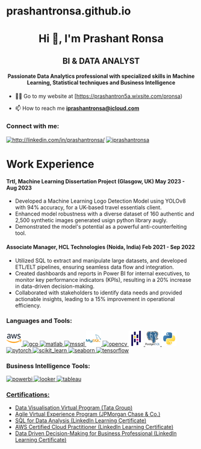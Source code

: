 # prashantronsa.github.io
<h1 align="center">Hi 👋, I'm Prashant Ronsa</h1>
<h2 align="center">BI & DATA ANALYST</h2>
<h4 align="center">Passionate Data Analytics professional with specialized skills in Machine Learning, Statistical techniques and Business Intelligence</h4>

- 👨‍💻 Go to my website at [https://prashantron5a.wixsite.com/pronsa)

- 📫 How to reach me **iprashantronsa@icloud.com**

<h3 align="left">Connect with me:</h3>
<p align="left">
<a href="http://linkedin.com/in/prashantronsa/" target="blank"><img align="center" src="https://raw.githubusercontent.com/rahuldkjain/github-profile-readme-generator/master/src/images/icons/Social/linked-in-alt.svg" alt="http://linkedin.com/in/prashantronsa/" height="30" width="40" /></a>
<a href="https://kaggle.com/prashantronsa" target="blank"><img align="center" src="https://raw.githubusercontent.com/rahuldkjain/github-profile-readme-generator/master/src/images/icons/Social/kaggle.svg" alt="iprashantronsa" height="30" width="40" /></a>
</p>

# Work Experience

#### Trtl, Machine Learning Dissertation Project (Glasgow, UK)        May 2023 - Aug 2023
- Developed a Machine Learning Logo Detection Model using YOLOv8 with 94% accuracy, for a UK-based travel essentials client.
- Enhanced model robustness with a diverse dataset of 160 authentic and 2,500 synthetic images generated usign python library augly.
- Demonstrated the model's potential as a powerful anti-counterfeiting tool.

#### Associate Manager, HCL Technologies (Noida, India)               Feb 2021 - Sep 2022
- Utilized SQL to extract and manipulate large datasets, and developed ETL/ELT pipelines, ensuring seamless data flow and integration.
- Created dashboards and reports in Power BI for internal executives, to monitor key performance indicators (KPIs), resulting in a 20% increase in data-driven decision-making.
- Collaborated with stakeholders to identify data needs and provided actionable insights, leading to a 15% improvement in operational efficiency.


<h3 align="left">Languages and Tools:</h3>
<p align="left"> <a href="https://aws.amazon.com" target="_blank" rel="noreferrer"> <img src="https://raw.githubusercontent.com/devicons/devicon/master/icons/amazonwebservices/amazonwebservices-original-wordmark.svg" alt="aws" width="40" height="40"/> </a> <a href="https://cloud.google.com" target="_blank" rel="noreferrer"> <img src="https://www.vectorlogo.zone/logos/google_cloud/google_cloud-icon.svg" alt="gcp" width="40" height="40"/> </a> <a href="https://www.mathworks.com/" target="_blank" rel="noreferrer"> <img src="https://upload.wikimedia.org/wikipedia/commons/2/21/Matlab_Logo.png" alt="matlab" width="40" height="40"/> </a> <a href="https://www.microsoft.com/en-us/sql-server" target="_blank" rel="noreferrer"> <img src="https://www.svgrepo.com/show/303229/microsoft-sql-server-logo.svg" alt="mssql" width="40" height="40"/> </a> <a href="https://www.mysql.com/" target="_blank" rel="noreferrer"> <img src="https://raw.githubusercontent.com/devicons/devicon/master/icons/mysql/mysql-original-wordmark.svg" alt="mysql" width="40" height="40"/> </a> <a href="https://opencv.org/" target="_blank" rel="noreferrer"> <img src="https://www.vectorlogo.zone/logos/opencv/opencv-icon.svg" alt="opencv" width="40" height="40"/> </a> <a href="https://pandas.pydata.org/" target="_blank" rel="noreferrer"> <img src="https://raw.githubusercontent.com/devicons/devicon/2ae2a900d2f041da66e950e4d48052658d850630/icons/pandas/pandas-original.svg" alt="pandas" width="40" height="40"/> </a> <a href="https://www.postgresql.org" target="_blank" rel="noreferrer"> <img src="https://raw.githubusercontent.com/devicons/devicon/master/icons/postgresql/postgresql-original-wordmark.svg" alt="postgresql" width="40" height="40"/> </a> <a href="https://www.python.org" target="_blank" rel="noreferrer"> <img src="https://raw.githubusercontent.com/devicons/devicon/master/icons/python/python-original.svg" alt="python" width="40" height="40"/> </a> <a href="https://pytorch.org/" target="_blank" rel="noreferrer"> <img src="https://www.vectorlogo.zone/logos/pytorch/pytorch-icon.svg" alt="pytorch" width="40" height="40"/> </a> <a href="https://scikit-learn.org/" target="_blank" rel="noreferrer"> <img src="https://upload.wikimedia.org/wikipedia/commons/0/05/Scikit_learn_logo_small.svg" alt="scikit_learn" width="40" height="40"/> </a> <a href="https://seaborn.pydata.org/" target="_blank" rel="noreferrer"> <img src="https://seaborn.pydata.org/_images/logo-mark-lightbg.svg" alt="seaborn" width="40" height="40"/> </a> <a href="https://www.tensorflow.org" target="_blank" rel="noreferrer"> <img src="https://www.vectorlogo.zone/logos/tensorflow/tensorflow-icon.svg" alt="tensorflow" width="40" height="40"/> </a> </p>

<h3 align="left">Business Intelligence Tools:</h3>
<p align="left"> <a href="https://app.powerbi.com/" target="_blank" rel="noreferrer"> <img src="https://logos-world.net/wp-content/uploads/2022/02/Microsoft-Power-BI-Symbol.png" alt="powerbi" width="140" height="80"/> </a> <a href="https://lookerstudio.google.com/u/0/" target="_blank" rel="noreferrer"> <img src="https://images.crunchbase.com/image/upload/c_pad,h_170,w_170,f_auto,b_white,q_auto:eco,dpr_2/jqycac4nitgaoauawrxg" alt="looker" width="80" height="80"/> </a> <a href="https://www.tableau.com/" target="_blank" rel="noreferrer"> <img src="https://www.selectdistinct.co.uk/wp-content/uploads/2023/03/Tableau-logo-removebg-preview.png" alt="tableau" width="100" height="100"/>

<h3 align="left">Certifications:</h3>

- Data Visualisation Virtual Program (Tata Group)
- Agile Virtual Experience Program (JPMorgan Chase & Co.)
- SQL for Data Analysis (LinkedIn Learning Certificate)
- AWS Certified Cloud Practitioner (LinkedIn Learning Certificate)
- Data Driven Decision-Making for Business Professional (LinkedIn Learning Certificate)
